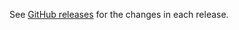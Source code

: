 See [GitHub releases](https://github.com/tallarium/reverse_proxy_plug/releases) for the changes in each release.
